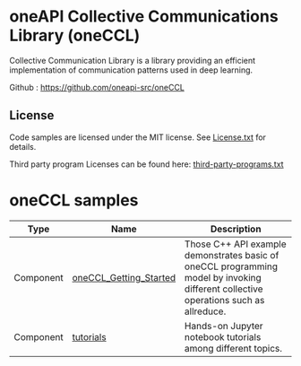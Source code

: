 # oneAPI Collective Communications Library (oneCCL)

Collective Communication Library is a library providing an efficient implementation of communication patterns used in deep learning.

Github : https://github.com/oneapi-src/oneCCL

## License  
Code samples are licensed under the MIT license. See
[License.txt](https://github.com/oneapi-src/oneAPI-samples/blob/master/License.txt) for details.

Third party program Licenses can be found here: [third-party-programs.txt](https://github.com/oneapi-src/oneAPI-samples/blob/master/third-party-programs.txt)

# oneCCL samples

| Type      | Name                 | Description                                                  |
| --------- | ----------------------- | ------------------------------------------------------------ |
| Component | [oneCCL_Getting_Started](oneCCL_Getting_Started)     | Those C++ API example demonstrates basic of oneCCL programming model by invoking different collective operations such as allreduce. |
| Component | [tutorials](tutorials)     | Hands-on Jupyter notebook tutorials among different topics. |
